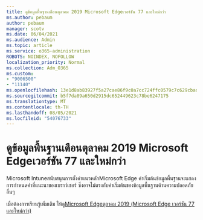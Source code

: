 ```yaml
---
title: ดูข้อมูลพื้นฐานเดือนตุลาคม 2019 Microsoft Edgeเวอร์ชัน 77 และใหม่กว่า
ms.author: pebaum
author: pebaum
manager: scotv
ms.date: 06/04/2021
ms.audience: Admin
ms.topic: article
ms.service: o365-administration
ROBOTS: NOINDEX, NOFOLLOW
localization_priority: Normal
ms.collection: Adm_O365
ms.custom:
- "9006500"
- "11140"
ms.openlocfilehash: 13e1d8ab83927f5a27cae86f9c0a7cc724ffc0579c7c629cbad49f4464a38a2c
ms.sourcegitcommit: b5f7da89a650d2915dc652449623c78be6247175
ms.translationtype: MT
ms.contentlocale: th-TH
ms.lasthandoff: 08/05/2021
ms.locfileid: "54076733"
---
```

# <a name="view-the-october-2019-baseline-for-microsoft-edge-versions-77-and-later"></a>ดูข้อมูลพื้นฐานเดือนตุลาคม 2019 Microsoft Edgeเวอร์ชัน 77 และใหม่กว่า

Microsoft Intuneสนับสนุนการตั้งค่าแนวหลักMicrosoft Edge ค่าเริ่มต้นข้อมูลพื้นฐานจะแสดงการกําหนดค่าที่แนะนาของเบราว์เซอร์ ซึ่งอาจไม่ตรงกับค่าเริ่มต้นของข้อมูลพื้นฐานด้านความปลอดภัยอื่นๆ

เมื่อต้องการเรียนรู้เพิ่มเติม ให้ดู[Microsoft Edgeตุลาคม 2019 (Microsoft Edge เวอร์ชัน 77 และใหม่กว่า)](/mem/intune/protect/security-baseline-settings-edge?pivots=edge-october-2019)